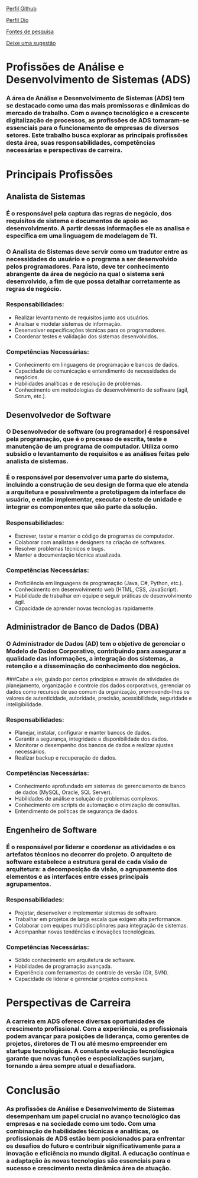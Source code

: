 
[Perfil Github](https://github.com/viictorf)

[Perfil Dio](https://github.com/viictorf/projetoUni/blob/main/victordlf_ads.png) 

[Fontes de pesquisa](https://github.com/viictorf/projetoUni/blob/main/fontes.md)

[Deixe uma sugestão](https://github.com/viictorf/projetoUni/issues)

# **Profissões de Análise e Desenvolvimento de Sistemas (ADS)**

### A área de Análise e Desenvolvimento de Sistemas (ADS) tem se destacado como uma das mais promissoras e dinâmicas do mercado de trabalho. Com o avanço tecnológico e a crescente digitalização de processos, as profissões de ADS tornaram-se essenciais para o funcionamento de empresas de diversos setores. Este trabalho busca explorar as principais profissões desta área, suas responsabilidades, competências necessárias e perspectivas de carreira.

# Principais Profissões 
## Analista de Sistemas
### É o responsável pela captura das regras de negócio, dos requisitos de sistema e documentos de apoio ao desenvolvimento. A partir dessas informações ele as analisa e especifica em uma linguagem de modelagem de TI.
### O Analista de Sistemas deve servir como um tradutor entre as necessidades do usuário e o programa a ser desenvolvido pelos programadores. Para isto, deve ter conhecimento abrangente da área de negócio na qual o sistema será desenvolvido, a fim de que possa detalhar corretamente as regras de negócio.

### Responsabilidades:
* Realizar levantamento de requisitos junto aos usuários.
* Analisar e modelar sistemas de informação.
* Desenvolver especificações técnicas para os programadores.
* Coordenar testes e validação dos sistemas desenvolvidos.

### Competências Necessárias:
* Conhecimento em linguagens de programação e bancos de dados.
* Capacidade de comunicação e entendimento de necessidades de negócios.
* Habilidades analíticas e de resolução de problemas.
* Conhecimento em metodologias de desenvolvimento de software (ágil, Scrum, etc.).

## Desenvolvedor de Software
### O Desenvolvedor de software (ou programador) é responsável pela programação, que é o processo de escrita, teste e manutenção de um programa de computador. Utiliza como subsídio o levantamento de requisitos e as análises feitas pelo analista de sistemas.
### É o responsável por desenvolver uma parte do sistema, incluindo a construção de seu design de forma que ele atenda a arquitetura e possivelmente a prototipagem da interface de usuário, e então implementar, executar o teste de unidade e integrar os componentes que são parte da solução.

### Responsabilidades:
* Escrever, testar e manter o código de programas de computador.
* Colaborar com analistas e designers na criação de softwares.
* Resolver problemas técnicos e bugs.
* Manter a documentação técnica atualizada.

### Competências Necessárias:
* Proficiência em linguagens de programação (Java, C#, Python, etc.).
* Conhecimento em desenvolvimento web (HTML, CSS, JavaScript).
* Habilidade de trabalhar em equipe e seguir práticas de desenvolvimento ágil.
* Capacidade de aprender novas tecnologias rapidamente.

## Administrador de Banco de Dados (DBA)
### O Administrador de Dados (AD) tem o objetivo de gerenciar o Modelo de Dados Corporativo, contribuindo para assegurar a qualidade das informações, a integração dos sistemas, a retenção e a disseminação do conhecimento dos negócios.
###Cabe a ele, guiado por certos princípios e através de atividades de planejamento, organização e controle dos dados corporativos, gerenciar os dados como recursos de uso comum da organização, promovendo-lhes os valores de autenticidade, autoridade, precisão, acessibilidade, seguridade e inteligibilidade.

### Responsabilidades:
* Planejar, instalar, configurar e manter bancos de dados.
* Garantir a segurança, integridade e disponibilidade dos dados.
* Monitorar o desempenho dos bancos de dados e realizar ajustes necessários.
* Realizar backup e recuperação de dados.
### Competências Necessárias:
* Conhecimento aprofundado em sistemas de gerenciamento de banco de dados (MySQL, Oracle, SQL Server).
* Habilidades de análise e solução de problemas complexos.
* Conhecimento em scripts de automação e otimização de consultas.
* Entendimento de políticas de segurança de dados.

## Engenheiro de Software
### É o responsável por liderar e coordenar as atividades e os artefatos técnicos no decorrer do projeto. O arquiteto de software estabelece a estrutura geral de cada visão de arquitetura: a decomposição da visão, o agrupamento dos elementos e as interfaces entre esses principais agrupamentos.

### Responsabilidades:
* Projetar, desenvolver e implementar sistemas de software.
* Trabalhar em projetos de larga escala que exigem alta performance.
* Colaborar com equipes multidisciplinares para integração de sistemas.
* Acompanhar novas tendências e inovações tecnológicas.

### Competências Necessárias:
* Sólido conhecimento em arquitetura de software.
* Habilidades de programação avançada.
* Experiência com ferramentas de controle de versão (Git, SVN).
* Capacidade de liderar e gerenciar projetos complexos.

# Perspectivas de Carreira
### A carreira em ADS oferece diversas oportunidades de crescimento profissional. Com a experiência, os profissionais podem avançar para posições de liderança, como gerentes de projetos, diretores de TI ou até mesmo empreender em startups tecnológicas. A constante evolução tecnológica garante que novas funções e especializações surjam, tornando a área sempre atual e desafiadora.

# Conclusão
### As profissões de Análise e Desenvolvimento de Sistemas desempenham um papel crucial no avanço tecnológico das empresas e na sociedade como um todo. Com uma combinação de habilidades técnicas e analíticas, os profissionais de ADS estão bem posicionados para enfrentar os desafios do futuro e contribuir significativamente para a inovação e eficiência no mundo digital. A educação contínua e a adaptação às novas tecnologias são essenciais para o sucesso e crescimento nesta dinâmica área de atuação.
